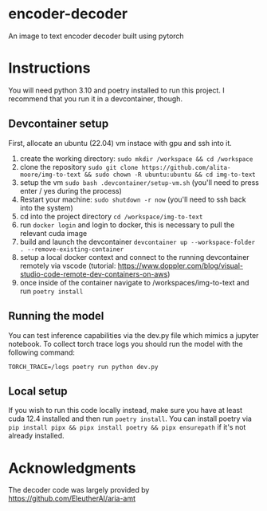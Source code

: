 # encoder-decoder

An image to text encoder decoder built using pytorch

# Instructions

You will need python 3.10 and poetry installed to run this project. I recommend that you run it in a devcontainer, though. 

## Devcontainer setup
First, allocate an ubuntu (22.04) vm instace with gpu and ssh into it.

1. create the working directory: `sudo mkdir /workspace && cd /workspace`
2. clone the repository `sudo git clone https://github.com/alita-moore/img-to-text && sudo chown -R ubuntu:ubuntu && cd img-to-text`
3. setup the vm `sudo bash .devcontainer/setup-vm.sh` (you'll need to press enter / yes during the process)
4. Restart your machine: `sudo shutdown -r now` (you'll need to ssh back into the system)
5. cd into the project directory `cd /workspace/img-to-text`
6. run `docker login` and login to docker, this is necessary to pull the relevant cuda image
7. build and launch the devcontainer `devcontainer up --workspace-folder . --remove-existing-container`
8. setup a local docker context and connect to the running devcontainer remotely via vscode (tutorial: https://www.doppler.com/blog/visual-studio-code-remote-dev-containers-on-aws)
9. once inside of the container navigate to /workspaces/img-to-text and run `poetry install`

## Running the model

You can test inference capabilities via the dev.py file which mimics a jupyter notebook. To collect torch trace logs you should run the model with the following command:

`TORCH_TRACE=/logs poetry run python dev.py`

## Local setup

If you wish to run this code locally instead, make sure you have at least cuda 12.4 installed and then run `poetry install`. You can install poetry via `pip install pipx && pipx install poetry && pipx ensurepath` if it's not already installed.

# Acknowledgments

The decoder code was largely provided by https://github.com/EleutherAI/aria-amt

